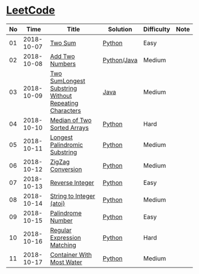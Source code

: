# [LeetCode](https://leetcode.com/problemset/algorithms/)

  No    |	  Time   |      Title       |     Solution    |    Difficulty   |      Note       | 
------- | ---------- | ---------------- | --------------- | --------------- | --------------- |
  01    | 2018-10-07 | [Two Sum](https://leetcode.com/problems/two-sum/description/) | [Python](./Python/twoSum.py) | Easy |  |
  02    | 2018-10-08 | [Add Two Numbers](https://leetcode.com/problems/add-two-numbers/description//) | [Python](./Python/add-two-numbers.py)/[Java](./Java/Add_Two_Numbers.java) | Medium |  |
  03    | 2018-10-09 | [Two SumLongest Substring Without Repeating Characters](https://leetcode.com/problems/longest-substring-without-repeating-characters/description/) | [Java](./Java/LongestSubstring.java) | Medium |  |
  04    | 2018-10-10 | [Median of Two Sorted Arrays](https://leetcode.com/problems/median-of-two-sorted-arrays/description/)| [Python](./Python/median-of-two-sorted-arrays.py) | Hard |  
  05    | 2018-10-11 | [Longest Palindromic Substring](https://leetcode.com/problems/longest-palindromic-substring/description/) | [Python](./Python/Longest-Palindromic-Substring.py) | Medium | |
  06	| 2018-10-12 | [ZigZag Conversion](https://leetcode.com/problems/zigzag-conversion/description/)|[Python](./Python/ZigZag-Conversion.py)|Medium|	|
  07	| 2018-10-13 | [Reverse Integer](https://leetcode.com/problems/reverse-integer/description/)|[Python](./Python/Reverse-Integer.py)|Easy|	|
  08	| 2018-10-14 | [String to Integer (atoi)](https://leetcode.com/problems/string-to-integer-atoi/description/)|[Python](./Python/String-to-Integer(atoi).py) | Medium | |
  09	| 2018-10-15 | [Palindrome Number](https://leetcode.com/problems/palindrome-number/description/)|[Python](./Python/Palindrome-Number.py)|Easy| |
  10	| 2018-10-16 | [Regular Expression Matching](https://leetcode.com/problems/regular-expression-matching/description/)|[Python](./Python/Regular-Expression-Matching.py)|Hard||
  11	| 2018-10-17 | [Container With Most Water](https://leetcode.com/problems/container-with-most-water/description/)|[Python](./Python/Container-With-Most-Water.py)|Medium||